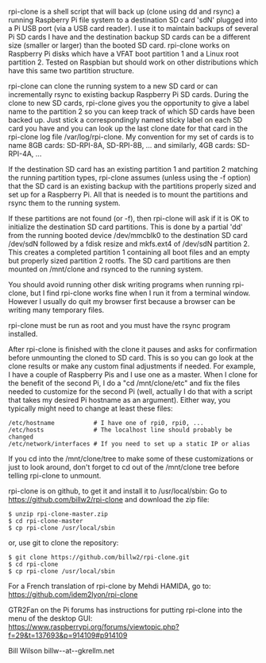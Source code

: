 
rpi-clone is a shell script that will back up (clone using dd and rsync)
a running Raspberry Pi file system to a destination SD card 'sdN' plugged
into a Pi USB port (via a USB card reader).
I use it to maintain backups of several Pi SD cards I have and the destination
backup SD cards can be a different size (smaller or larger) than the booted
SD card.  rpi-clone works on Raspberry Pi disks which have a VFAT boot
partition 1 and a Linux root partition 2.  Tested on Raspbian but should
work on other distributions which have this same two partition structure.

rpi-clone can clone the running system to a new SD card or can incrementally
rsync to existing backup Raspberry Pi SD cards.  During the clone to new SD
cards, rpi-clone gives you the opportunity to give a label name to the
partition 2 so you can keep track of which SD cards have been backed up.
Just stick a correspondingly named sticky label on each SD card you have
and you can look up the last clone date for that card in the rpi-clone log file
/var/log/rpi-clone.  My convention for my set of cards is to name 8GB cards:
	SD-RPI-8A, SD-RPI-8B, ...
and similarly, 4GB cards:
	SD-RPI-4A, ...

If the destination SD card has an existing partition 1 and partition 2
matching the running partition types, rpi-clone assumes (unless using the
-f option) that the SD card is an existing backup with the partitions
properly sized and set up for a Raspberry Pi.  All that is needed
is to mount the partitions and rsync them to the running system.

If these partitions are not found (or -f), then rpi-clone will ask
if it is OK to initialize the destination SD card partitions.
This is done by a partial 'dd' from the running booted device /dev/mmcblk0
to the destination SD card /dev/sdN followed by a fdisk resize and mkfs.ext4
of /dev/sdN partition 2.  This creates a completed partition 1 containing
all boot files and an empty but properly sized partition 2 rootfs.
The SD card  partitions are then mounted on /mnt/clone and rsynced to the
running system.

You should avoid running other disk writing programs when running rpi-clone,
but I find rpi-clone works fine when I run it from a terminal window.
However I usually do quit my browser first because a browser can be
writing many temporary files.

rpi-clone must be run as root and you must have the rsync program installed.

After rpi-clone is finished with the clone it pauses and asks for confirmation
before unmounting the cloned to SD card.  This is so you can go look at
the clone results or make any custom final adjustments if needed.  For example,
I have a couple of Raspberry Pis and I use one as a master.  When I clone for
the benefit of the second Pi, I do a "cd /mnt/clone/etc" and fix the files
needed to customize for the second Pi (well, actually I do that with a
script that takes my desired Pi hostname as an argument).  Either way, you
typically might need to change at least these files:

	/etc/hostname			# I have one of rpi0, rpi0, ...
	/etc/hosts				# The localhost line should probably be changed
	/etc/network/interfaces	# If you need to set up a static IP or alias

If you cd into the /mnt/clone/tree to make some of these customizations
or just to look around, don't forget to cd out of the /mnt/clone tree
before telling rpi-clone to unmount.

rpi-clone is on github, to get it and install it to /usr/local/sbin:
Go to https://github.com/billw2/rpi-clone and download the zip file:

	$ unzip rpi-clone-master.zip
	$ cd rpi-clone-master
	$ cp rpi-clone /usr/local/sbin

or, use git to clone the repository:

	$ git clone https://github.com/billw2/rpi-clone.git 
	$ cd rpi-clone
	$ cp rpi-clone /usr/local/sbin

For a French translation of rpi-clone by Mehdi HAMIDA, go to:
    https://github.com/idem2lyon/rpi-clone

GTR2Fan on the Pi forums has instructions for putting rpi-clone into
the menu of the desktop GUI:
	https://www.raspberrypi.org/forums/viewtopic.php?f=29&t=137693&p=914109#p914109

Bill Wilson
billw--at--gkrellm.net
